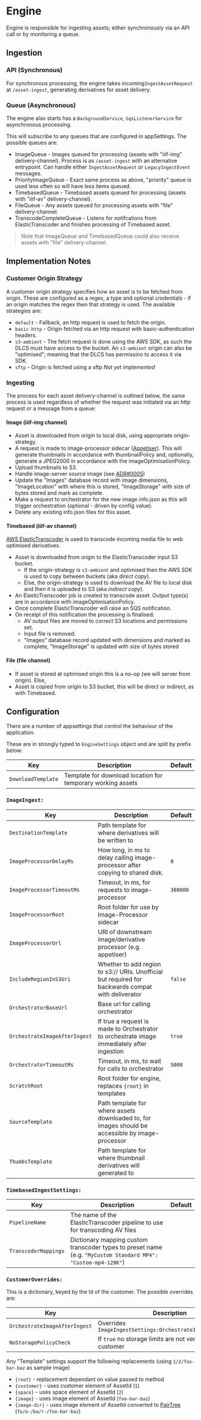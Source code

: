# Engine

Engine is responsible for ingesting assets; either synchronously via an API call or by monitoring a queue.

## Ingestion

### API (Synchronous)

For synchronous processing, the engine takes incoming`IngestAssetRequest` at `/asset-ingest`, generating derivatives for asset delivery.

### Queue (Asynchronous)

The engine also starts has a `BackgroundService`, `SqsListenerService` for asynchronous processing. 

This will subscribe to any queues that are configured in appSettings. The possible queues are:

* ImageQueue - Images queued for processing (assets with "iiif-img" delivery-channel). Process is as `/asset-ingest` with an alternative entrypoint. Can handle either `IngestAssetRequest` or `LegacyIngestEvent` messages.
* PriorityImageQueue - Exact same process as above, "priority" queue is used less often so will have less items queued.
* TimebasedQueue - Timebased assets queued for processing (assets with "iiif-av" delivery-channel).
* FileQueue - Any assets queued for processing assets with "file" delivery-channel.
* TranscodeCompleteQueue - Listens for notifcations from ElasticTranscoder and finishes processing of Timebased asset.

> Note that ImageQueue and TimebasedQueue could also receive assets with "file" delivery-channel.

## Implementation Notes

### Customer Origin Strategy

A customer origin strategy specifies how an asset is to be fetched from origin. These are configured as a regex, a type and optional credentials - if an origin matches the regex then that strategy is used. The available strategies are:

* `default` - Fallback, an http request is used to fetch the origin.
* `basic-http` - Origin fetched via an http request with basic-authentication headers.
* `s3-ambient` - The fetch request is done using the AWS SDK, as such the DLCS must have access to the bucket. An `s3-ambient` origin can also be "optimised"; meaning that the DLCS has permissino to access it via SDK.
* `sftp` - Origin is fetched using a sftp _Not yet implemented_

### Ingesting

The process for each asset delivery-channel is outlined below, the same process is used regardless of whether the request was initiated via an http request or a message from a queue:

#### Image (iiif-img channel)

* Asset is downloaded from origin to local disk, using appropriate origin-strategy.
* A request is made to image-processor sidecar ([Appetiser](https://github.com/dlcs/appetiser)). This will generate thumbnails in accordance with thumbnailPolicy and, optionally, generate a JPEG2000 in accordance with the imageOptimisationPolicy.
* Upload thumbnails to S3.
* Handle image-server source image (see [ADR#0005](https://github.com/dlcs/protagonist/blob/develop/docs/adr/0005-optimised-origin.md#tile-ready))
* Update the "Images" database record with image dimensions, "ImageLocation" with where this is stored, "ImageStorage" with size of bytes stored and mark as complete.
* Make a request to orchestrator for the new image info.json as this will trigger orchestration (optional - driven by config value).
* Delete any existing info.json files for this asset.

#### Timebased (iiif-av channel)

[AWS ElasticTranscoder](https://aws.amazon.com/elastictranscoder/) is used to transcode incoming media file to web optimised derivatives. 

* Asset is downloaded from origin to the ElasticTranscoder input S3 bucket.
  * If the origin-strategy is `s3-ambient` and optimised then the AWS SDK is used to copy between buckets (aka _direct copy_).
  * Else, the origin-strategy is used to download the AV file to local disk and then it is uploaded to S3 (aka _indirect copy_).
* An ElasticTranscoder job is created to transcode asset. Output type(s) are in accordance with imageOptimisationPolicy.
* Once complete ElasticTranscoder will raise an SQS notification.
* On receipt of this notification the processing is finalised:
  * AV output files are moved to correct S3 locations and permissions set.
  * Input file is removed.
  * "Images" database record updated with dimensions and marked as complete, "ImageStorage" is updated with size of bytes stored

#### File (file channel)

* If asset is stored at optimised origin this is a no-op (we will server from origin). Else,
* Asset is copied from origin to S3 bucket, this will be direct or indirect, as with Timebased.

## Configuration

There are a number of appsettings that control the behaviour of the application. 

These are in strongly typed to `EngineSettings` object and are split by prefix below:

| Key                | Description                                                 | Default |
| ------------------ | ----------------------------------------------------------- | ------- |
| `DownloadTemplate` | Template for download location for temporary working assets |         |

### `ImageIngest:`

| Key                           | Description                                                                                        | Default  |
| ----------------------------- | -------------------------------------------------------------------------------------------------- | -------- |
| `DestinationTemplate`         | Path template for where derivatives will be written to                                             |          |
| `ImageProcessorDelayMs`       | How long, in ms to delay calling image-processor after copying to shared disk.                     | `0`      |
| `ImageProcessorTimeoutMs`     | Timeout, in ms, for requests to image-processor                                                    | `300000` |
| `ImageProcessorRoot`          | Root folder for use by Image-Processor sidecar                                                     |          |
| `ImageProcessorUrl`           | URI of downstream image/derivative processor (e.g. appetiser)                                      |          |
| `IncludeRegionInS3Uri`        | Whether to add region to s3:// URIs. Unofficial but required for backwards compat with deliverator | `false`  |
| `OrchestratorBaseUrl`         | Base url for calling orchestrator                                                                  |          |
| `OrchestrateImageAfterIngest` | If true a request is made to Orchestrator to orchestrate image immediately after ingestion         | `true`   |
| `OrchestratorTimeoutMs`       | Timeout, in ms, to wait for calls to orchestrator                                                  | `5000`   |
| `ScratchRoot`                 | Root folder for engine, replaces `{root}` in templates                                             |          |
| `SourceTemplate`              | Path template for where assets downloaded to, for images should be accessible by image-processor   |          |
| `ThumbsTemplate`              | Path template for where thumbnail derivatives will generated to                                    |          |

### `TimebasedIngestSettings:`

| Key                  | Description                                                                                                   | Default |
| -------------------- | ------------------------------------------------------------------------------------------------------------- | ------- |
| `PipelineName`       | The name of the ElasticTranscoder pipeline to use for transcoding AV files                                    |         |
| `TranscoderMappings` | Dictionary mapping custom transcoder types to preset name (e.g. `"MyCustom Standard MP4": "Custom-mp4-128K"`) |         |

### `CustomerOverrides:`

This is a dictionary, keyed by the Id of the customer. The possible overrides are:

| Key                           | Description                                                                                    | Default |
| ----------------------------- | ---------------------------------------------------------------------------------------------- | ------- |
| `OrchestrateImageAfterIngest` | Overrides `ImageIngestSettings:OrchestrateImageAfterIngest`                                    |         |
| `NoStoragePolicyCheck`        | If `true` no storage limits are not verified for customer                                      |         |

Any "Template" settings support the following replacements (using `1/2/foo-bar-baz` as sample image)

* `{root}` - replacement dependant on value passed to method
* `{customer}` - uses customer element of AssetId (`1`)
* `{space}` - uses space element of AssetId (`2`)
* `{image}` - uses image element of AssetId (`foo-bar-baz`)
* `{image-dir}` - uses image element of AssetId converted to [PairTree](https://ocfl.io/1.0/implementation-notes/#storage-root-hierarchy) (`fo/o-/ba/r-/foo-bar-baz`)